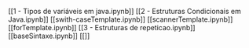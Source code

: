 [[1 - Tipos de variáveis em java.ipynb]]
[[2 - Estruturas Condicionais em Java.ipynb]]
[[swith-caseTemplate.ipynb]]
[[scannerTemplate.ipynb]]
[[forTemplate.ipynb]]
[[3 - Estruturas de repeticao.ipynb]]
[[baseSintaxe.ipynb]]
[[]]